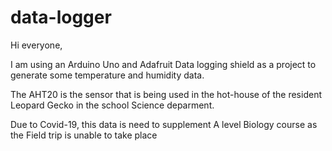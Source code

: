 # data-logger

Hi everyone,

I am using an Arduino Uno and Adafruit Data logging shield as a project to generate some temperature and humidity data.

The AHT20 is the sensor that is being used in the hot-house of the resident Leopard Gecko in the school Science deparment.

Due to Covid-19, this data is need to supplement A level Biology course as the Field trip is unable to take place
